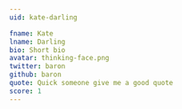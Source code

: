 ```yaml
---
uid: kate-darling

fname: Kate
lname: Darling
bio: Short bio
avatar: thinking-face.png
twitter: baron
github: baron
quote: Quick someone give me a good quote
score: 1
---
```

